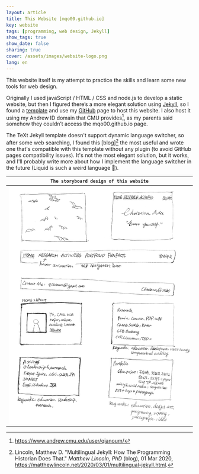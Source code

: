```yaml
---
layout: article
title: This Website [mqo00.github.io]
key: website 
tags: [programming, web design, Jekyll]
show_tags: true
show_date: false
sharing: true
cover: /assets/images/website-logo.png
lang: en
---
```


This website itself is my attempt to practice the skills and learn some new tools for web design. 

<!--more-->

Originally I used javaScript / HTML / CSS and node.js to develop a static website, but then I figured there’s a more elegant solution using [Jekyll], so I found a [template] and use my [GitHub] page to host this website. I also host it using my Andrew ID domain that CMU provides[^1], as my parents said somehow they couldn’t access the mqo00.github.io page.

The TeXt Jekyll template doesn't support dynamic language switcher, so after some web searching, I found this [blog][^2] the most useful and wrote one that's compatible with this template without any plugin (to avoid GitHub pages compatibility issues). It's not the most elegant solution, but it works, and I'll probably write more about how I implement the language switcher in the future (Liquid is such a weird language :imp:).

| `The storyboard design of this website` |
| -- |
|![](/assets/images/website.png)|

[Jekyll]: https://jekyllrb.com/
[template]: https://github.com/kitian616/jekyll-TeXt-theme
[GitHub]: https://github.com/mqo00/mqo00.github.io
[blog]: https://matthewlincoln.net/2020/03/01/multilingual-jekyll.html

[^1]: https://www.andrew.cmu.edu/user/qianoum/
[^2]: Lincoln, Matthew D. "Multilingual Jekyll: How The Programming Historian Does That." *Matthew Lincoln, PhD* (blog), 01 Mar 2020, https://matthewlincoln.net/2020/03/01/multilingual-jekyll.html.
